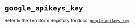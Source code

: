# `google_apikeys_key`

Refer to the Terraform Registory for docs: [`google_apikeys_key`](https://registry.terraform.io/providers/hashicorp/google/5.1.0/docs/resources/apikeys_key).
